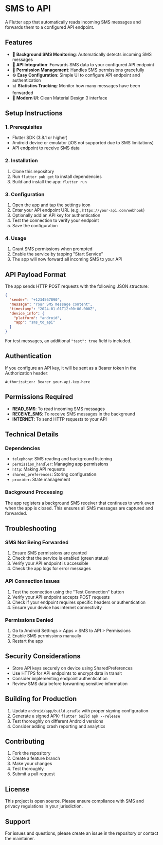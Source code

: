 # SMS to API

A Flutter app that automatically reads incoming SMS messages and forwards them to a configured API endpoint.

## Features

- 📱 **Background SMS Monitoring**: Automatically detects incoming SMS messages
- 🚀 **API Integration**: Forwards SMS data to your configured API endpoint
- 🔐 **Permission Management**: Handles SMS permissions gracefully
- ⚙️ **Easy Configuration**: Simple UI to configure API endpoint and authentication
- 📊 **Statistics Tracking**: Monitor how many messages have been forwarded
- 🎨 **Modern UI**: Clean Material Design 3 interface

## Setup Instructions

### 1. Prerequisites

- Flutter SDK (3.8.1 or higher)
- Android device or emulator (iOS not supported due to SMS limitations)
- API endpoint to receive SMS data

### 2. Installation

1. Clone this repository
2. Run `flutter pub get` to install dependencies
3. Build and install the app: `flutter run`

### 3. Configuration

1. Open the app and tap the settings icon
2. Enter your API endpoint URL (e.g., `https://your-api.com/webhook`)
3. Optionally add an API key for authentication
4. Test the connection to verify your endpoint
5. Save the configuration

### 4. Usage

1. Grant SMS permissions when prompted
2. Enable the service by tapping "Start Service"
3. The app will now forward all incoming SMS to your API

## API Payload Format

The app sends HTTP POST requests with the following JSON structure:

```json
{
  "sender": "+1234567890",
  "message": "Your SMS message content",
  "timestamp": "2024-01-01T12:00:00.000Z",
  "device_info": {
    "platform": "android",
    "app": "sms_to_api"
  }
}
```

For test messages, an additional `"test": true` field is included.

## Authentication

If you configure an API key, it will be sent as a Bearer token in the Authorization header:

```
Authorization: Bearer your-api-key-here
```

## Permissions Required

- **READ_SMS**: To read incoming SMS messages
- **RECEIVE_SMS**: To receive SMS messages in the background
- **INTERNET**: To send HTTP requests to your API

## Technical Details

### Dependencies

- `telephony`: SMS reading and background listening
- `permission_handler`: Managing app permissions
- `http`: Making API requests
- `shared_preferences`: Storing configuration
- `provider`: State management

### Background Processing

The app registers a background SMS receiver that continues to work even when the app is closed. This ensures all SMS messages are captured and forwarded.

## Troubleshooting

### SMS Not Being Forwarded

1. Ensure SMS permissions are granted
2. Check that the service is enabled (green status)
3. Verify your API endpoint is accessible
4. Check the app logs for error messages

### API Connection Issues

1. Test the connection using the "Test Connection" button
2. Verify your API endpoint accepts POST requests
3. Check if your endpoint requires specific headers or authentication
4. Ensure your device has internet connectivity

### Permissions Denied

1. Go to Android Settings > Apps > SMS to API > Permissions
2. Enable SMS permissions manually
3. Restart the app

## Security Considerations

- Store API keys securely on device using SharedPreferences
- Use HTTPS for API endpoints to encrypt data in transit
- Consider implementing endpoint authentication
- Review SMS data before forwarding sensitive information

## Building for Production

1. Update `android/app/build.gradle` with proper signing configuration
2. Generate a signed APK: `flutter build apk --release`
3. Test thoroughly on different Android versions
4. Consider adding crash reporting and analytics

## Contributing

1. Fork the repository
2. Create a feature branch
3. Make your changes
4. Test thoroughly
5. Submit a pull request

## License

This project is open source. Please ensure compliance with SMS and privacy regulations in your jurisdiction.

## Support

For issues and questions, please create an issue in the repository or contact the maintainer.
